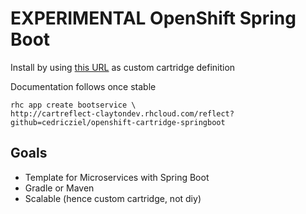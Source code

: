 # EXPERIMENTAL OpenShift Spring Boot

Install by using [this URL](https://raw.githubusercontent.com/cedricziel/openshift-cartridge-springboot/master/metadata/manifest.yml) as custom cartridge definition

Documentation follows once stable

```
rhc app create bootservice \
http://cartreflect-claytondev.rhcloud.com/reflect?github=cedricziel/openshift-cartridge-springboot
```

## Goals

* Template for Microservices with Spring Boot
* Gradle or Maven
* Scalable (hence custom cartridge, not diy)
